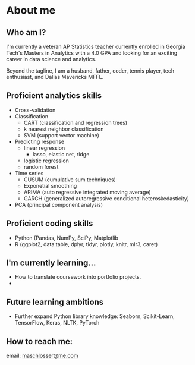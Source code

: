 <!--
**schl0ss/schl0ss** is a ✨ _special_ ✨ repository because its `README.md` (this file) appears on your GitHub profile.

Here are some ideas to get you started:

- 🔭 I’m currently working on ...
- 🌱 I’m currently learning ...
- 👯 I’m looking to collaborate on ...
- 🤔 I’m looking for help with ...
- 💬 Ask me about ...
- 📫 How to reach me: ...
- 😄 Pronouns: ...
- ⚡ Fun fact: ...
-->

# About me

## Who am I?
I'm currently a veteran AP Statistics teacher currently enrolled in Georgia Tech's Masters in Analytics with a 4.0 GPA and looking for an exciting career in data science and analytics.

Beyond the tagline, I am a husband, father, coder, tennis player, tech enthusiast, and Dallas Mavericks MFFL.

## Proficient analytics skills
* Cross-validation
* Classification
  * CART (classification and regression trees)
  * k nearest neighbor classification
  * SVM (support vector machine)
* Predicting response
  * linear regression
    * lasso, elastic net, ridge
  * logistic regression
  * random forest
* Time series
  * CUSUM (cumulative sum techniques)
  * Exponetial smoothing
  * ARIMA (auto regressive integrated moving average)
  * GARCH (generalized autoregressive conditional heteroskedasticity)
* PCA (principal component analysis)
  
  

## Proficient coding skills
* Python (Pandas, NumPy, SciPy, Matplotlib
* R (ggplot2, data.table, dplyr, tidyr, plotly, knitr, mlr3, caret)

## I'm currently learning...
* How to translate coursework into portfolio projects.
* 

## Future learning ambitions
* Further expand Python library knowledge: Seaborn, Scikit-Learn, TensorFlow, Keras, NLTK, PyTorch

## How to reach me:
email: maschlosser@me.com



